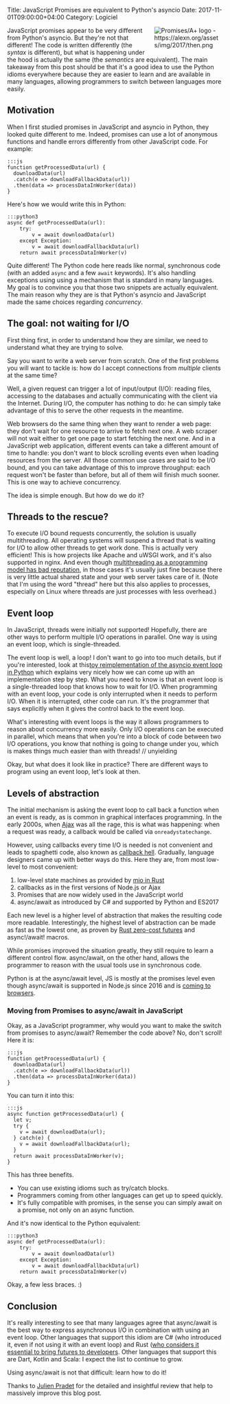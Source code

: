 Title: JavaScript Promises are equivalent to Python's asyncio
Date: 2017-11-01T09:00:00+04:00
Category: Logiciel

<img alt="Promises/A+ logo - https://alexn.org/assets/img/2017/then.png" src="{filename}/images/equivalence_then_logo.png" style="float: right; max-width:30%; max-height: 100px; height:auto; padding: 0 10px 1em 1em"/>

JavaScript promises appear to be very different from Python's asyncio.
But they're not that different! The code is written differently (the
*syntax* is different), but what is happening under the hood is
actually the same (the *semantics* are equivalent). The main takeaway
from this post should be that it's a good idea to use the Python
idioms everywhere because they are easier to learn and are available
in many languages, allowing programmers to switch between languages
more easily.

## Motivation

When I first studied promises in JavaScript and asyncio in Python,
they looked quite different to me. Indeed, promises can use a lot of
anonymous functions and handle errors differently from other
JavaScript code. For example:

    :::js
    function getProcessedData(url) {
      downloadData(url)
      .catch(e => downloadFallbackData(url))
      .then(data => processDataInWorker(data))
    }

Here's how we would write this in Python:

    :::python3
    async def getProcessedData(url):
        try:
            v = await downloadData(url)
        except Exception:
            v = await downloadFallbackData(url)
        return await processDataInWorker(v)

Quite different! The Python code here reads like normal, synchronous
code (with an added `async` and a few `await` keywords). It's also
handling exceptions using using a mechanism that is standard in many
languages. My goal is to convince you that those two snippets are
actually equivalent. The main reason why they are is that Python's
asyncio and JavaScript made the same choices regarding *concurrency*.

## The goal: not waiting for I/O

First thing first, in order to understand how they are similar, we
need to understand what they are trying to solve.

Say you want to write a web server from scratch. One of the first
problems you will want to tackle is: how do I accept connections from
*multiple* clients at the same time?

Well, a given request can trigger a lot of input/output (I/O): reading
files, accessing to the databases and actually communicating with the
client via the Internet. During I/O, the computer has nothing to do:
he can simply take advantage of this to serve the other requests in
the meantime.

Web browsers do the same thing when they want to render a web page:
they don't wait for one resource to arrive to fetch next one. A web
scraper will not wait either to get one page to start fetching the
next one. And in a JavaScript web application, different events can
take a different amount of time to handle: you don't want to block
scrolling events even when loading resources from the server.  All
those common use cases are said to be I/O bound, and you can take
advantage of this to improve throughput: each request won't be faster
than before, but all of them will finish much sooner. This is one way
to achieve concurrency.

The idea is simple enough. But how do we do it?

## Threads to the rescue?

To execute I/O bound requests concurrently, the solution is usually
multithreading. All operating systems will suspend a thread that is
waiting for I/O to allow other threads to get work done. This is
actually very efficient! This is how projects like Apache and uWSGI
work, and it's also supported in nginx. And even though
[multithreading as a programming model has bad reputation][1], in
those cases it's usually just fine because there is very little actual
shared state and your web server takes care of it. (Note that I'm
using the word "thread" here but this also applies to processes,
especially on Linux where threads are just processes with less
overhead.)

[1]: https://stackoverflow.com/questions/1191553/why-might-threads-be-considered-evil

## Event loop

In JavaScript, threads were initially not supported! Hopefully, there
are other ways to perform multiple I/O operations in parallel. One way
is using an event loop, which is single-threaded.

The event loop is well, a loop! I don't want to go into too much
details, but if you're interested, look at this[toy reimplementation
of the asyncio event loop in Python][7] which explains very nicely how
we can come up with an implementation step by step. What you need to
know is that an event loop is a single-threaded loop that knows how to
wait for I/O. When programming with an event loop, your code is only
interrupted when it needs to perform I/O. When it is interrupted,
other code can run. It's the programmer that says explicitly when it
gives the control back to the event loop.

[7]: https://github.com/AndreLouisCaron/a-tale-of-event-loops

What's interesting with event loops is the way it allows programmers
to reason about concurrency more easily. Only I/O operations can be
executed in parallel, which means that when you're into a block of
code between two I/O operations, you know that nothing is going to
change under you, which is makes things much easier than with threads!
// unyielding

Okay, but what does it look like in practice? There are different ways
to program using an event loop, let's look at then.

## Levels of abstraction

The initial mechanism is asking the event loop to call back a function
when an event is ready, as is common in graphical interfaces
programming. In the early 2000s, when
[Ajax](https://en.wikipedia.org/wiki/Ajax_(programming)) was all the
rage, this is what was happening: when a request was ready, a callback
would be called via `onreadystatechange`.

However, using callbacks every time I/O is needed is not convenient
and leads to spaghetti code, also known as [callback
hell](http://callbackhell.com/). Gradually, language designers came up
with better ways do this. Here they are, from most low-level to most
convenient:

 1. low-level state machines as provided by [mio in Rust][6]
 1. callbacks as in the first versions of Node.js or Ajax
 1. Promises that are now widely used in the JavaScript world
 1. async/await as introduced by C# and supported by Python and ES2017

[6]: http://carllerche.github.io/mio/mio/index.html

Each new level is a higher level of abstraction that makes the
resulting code more readable. Interestingly, the highest level of
abstraction can be made as fast as the lowest one, as proven by [Rust
zero-cost futures](https://aturon.github.io/blog/2016/08/11/futures/)
and async!/await! macros.

While promises improved the situation greatly, they still require to
learn a different control flow. async/await, on the other hand, allows
the programmer to reason with the usual tools use in synchronous code.

Python is at the async/await level, JS is mostly at the promises level
even though async/await is supported in Node.js since 2016 and is
[coming to browsers](http://caniuse.com/#feat=async-functions).

<!--

### What about performance?

Event loops are often sold as a way to get high performance

Threads context switch cost

Extreme case event loops are better

In the general case and with dynamic languages like Python and JS I
don't believe it should be the main reason

Suffice to say that you can get similar performance in both situations
for I/O bound code.

-->

### Moving from Promises to async/await in JavaScript

Okay, as a JavaScript programmer, why would you want to make the
switch from promises to async/await? Remember the code above? No,
don't scroll! Here it is:

    :::js
    function getProcessedData(url) {
      downloadData(url)
      .catch(e => downloadFallbackData(url))
      .then(data => processDataInWorker(data))
    }

You can turn it into this:

    :::js
    async function getProcessedData(url) {
      let v;
      try {
        v = await downloadData(url);
      } catch(e) {
        v = await downloadFallbackData(url);
      }
      return await processDataInWorker(v);
    }

This has three benefits.

 * You can use existing idioms such as try/catch blocks.
 * Programmers coming from other languages can get up to speed
   quickly.
 * It's fully compatible with promises, in the sense you can simply
   await on a promise, not only on an async function.

And it's now identical to the Python equivalent:

    :::python3
    async def getProcessedData(url):
        try:
            v = await downloadData(url)
        except Exception:
            v = await downloadFallbackData(url)
        return await processDataInWorker(v)

Okay, a few less braces. :)

## Conclusion

It's really interesting to see that many languages agree that
async/await is the best way to express asynchronous I/O in combination
with using an event loop. Other languages that support this idiom are
C# (who introduced it, even if not using it with an event loop) and
Rust ([who considers it essential to bring futures to
developers](https://github.com/alexcrichton/futures-await).  Other
languages that support this are Dart, Kotlin and Scala: I expect the
list to continue to grow.

Using async/await is not that difficult: learn how to do it!

Thanks to [Julien Pradet](https://www.julienpradet.fr/) for the
detailed and insightful review that help to massively improve this
blog post.

<!-- vim: spelllang=en
-->
